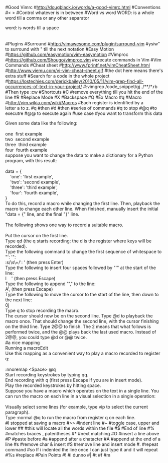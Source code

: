 #Good Vimrc
#http://dougblack.io/words/a-good-vimrc.html
#Conventions
#< >
#Control whatever is in between
#Word vs word
WORD: is a whole word till a comma or any other separator<div>word: is words till a space</div><div><br></div><div><div><br></div></div>
#Plugins
#Surround
#http://vimawesome.com/plugin/surround-vim
#ysiw" to surround with " till the next notation
#Easy Motion
#https://github.com/easymotion/vim-easymotion
#Vimproc
#https://github.com/Shougo/vimproc.vim
#execute commands in Vim
#Vim Commands
#Cheat sheet
#http://www.fprintf.net/vimCheatSheet.html
#http://www.viemu.com/vi-vim-cheat-sheet.gif
#the dot here means there's extra stuff
#Search for a code in the whole project
#https://lostechies.com/derickbailey/2010/05/11/vim-grep-find-all-occurrences-of-text-in-your-project/
#:vimgrep /code_snippet/gj ./**/*.rb
#Then type :cw
#Shortcuts
#C
#remove everything till you hit the end of the line
#R
#Replace Mode
#X
#Backspace
#Q
#Ex Macro
#q
#Macro
#http://vim.wikia.com/wiki/Macros
#Each register is identified by a letter a to z.
#q
#then
#d
#then
#series of commands
#q to stop
#@q
#to executre
#@@ to execute again
#use case
#you want to transform this data
<div>Given some data like the following:</div><div><br></div><div>one&nbsp;<span class="Apple-tab-span" style="white-space:pre"><span style="white-space: normal;">	</span></span>first example</div><div>two<span class="Apple-tab-span" style="white-space:pre"><span style="white-space: normal;">	</span></span>&nbsp;second example</div><div>three<span class="Apple-tab-span" style="white-space:pre"><span style="white-space: normal;">	</span></span>&nbsp;third example</div><div>four&nbsp;<span class="Apple-tab-span" style="white-space:pre"><span style="white-space: normal;">	</span></span>fourth example</div><div>suppose you want to change the data to make a dictionary for a Python program, with this result:</div><div><br></div><div>data = {</div><div>&nbsp; &nbsp; 'one': 'first example',</div><div>&nbsp; &nbsp; 'two': 'second example',</div><div>&nbsp; &nbsp; 'three': 'third example',</div><div>&nbsp; &nbsp; 'four': 'fourth example',</div><div>}</div><div><div>To do this, record a macro while changing the first line. Then, playback the macro to change each other line. When finished, manually insert the initial "data = {" line, and the final "}" line.</div><div><br></div><div>The following shows one way to record a suitable macro.</div><div><br></div><div>Put the cursor on the first line.</div><div>Type qd (the q starts recording; the d is the register where keys will be recorded).</div><div>Type the following command to change the first sequence of whitespace to "': '":</div><div>:s/\s\+/': ' (then press Enter)</div><div>Type the following to insert four spaces followed by "'" at the start of the line:</div><div>I &nbsp; &nbsp;' (then press Escape)</div><div>Type the following to append "'," to the line:</div><div>A', (then press Escape)</div><div>Type the following to move the cursor to the start of the line, then down to the next line:</div><div>0j</div><div>Type q to stop recording the macro.</div><div>The cursor should now be on the second line. Type @d to playback the macro once. That should change the second line, with the cursor finishing on the third line. Type 2@@ to finish. The 2 means that what follows is performed twice, and the @@ plays back the last used macro. Instead of 2@@, you could type @d or @@ twice.</div></div>
#a nice mapping
<div>Running a macroEdit</div><div>Use this mapping as a convenient way to play a macro recorded to register q:</div><div><br></div><div>:nnoremap &lt;Space&gt; @q</div><div>Start recording keystrokes by typing qq.</div><div>End recording with q (first press Escape if you are in insert mode).</div><div>Play the recorded keystrokes by hitting space.</div><div>Suppose you have a macro which operates on the text in a single line. You can run the macro on each line in a visual selection in a single operation:</div><div><br></div><div>Visually select some lines (for example, type vip to select the current paragraph).</div><div>Type :normal @q to run the macro from register q on each line.</div>
#I stopped at saving a macro
#>>
#indent line
#~
#toggle case, upper and lower
##
#this will locate all the words within the file
#$
#End of line
#%
#matches braces , patentheses
#* 
#next matching
#O
#insert a line above
#P
#paste before
#a
#append after a chatacter
#A
#append at the end of a line
#s
#remove char & insert
#S
#remove line and insert mode
#.
#repeat command
#so If i indented the line once I can just type it and it will repeat
#%s
#replace
#Pain Points
#!
#I dunno
#|
#t
#f
#m
